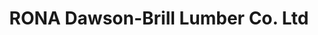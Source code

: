 ---
title: "RONA Dawson-Brill Lumber Co. Ltd"
url: /langley/rona-dawson-brill-lumber-co-ltd/
shop: doityourself
---